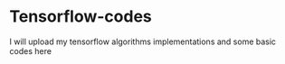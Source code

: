 # Tensorflow-codes
I will upload my tensorflow algorithms implementations and some basic codes here
